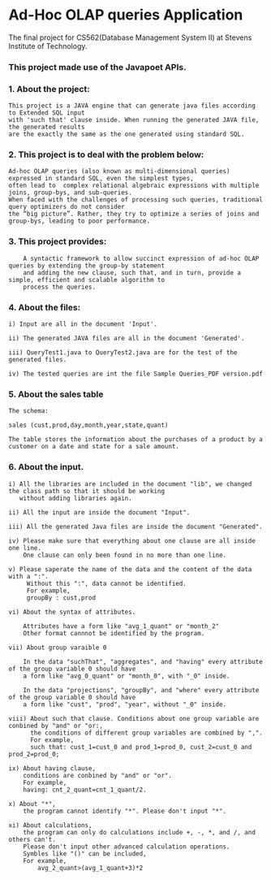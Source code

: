 # Ad-Hoc OLAP queries Application 
The final project for CS562(Database Management System II) at Stevens Institute of Technology.

### This project made use of the Javapoet APIs.

### 1. About the project:


    This project is a JAVA engine that can generate java files according to Extended SQL input 
    with 'such that' clause inside. When running the generated JAVA file, the generated results 
    are the exactly the same as the one generated using standard SQL.
    



### 2. This project is to deal with the problem below:


    Ad-hoc OLAP queries (also known as multi-dimensional queries) expressed in standard SQL, even the simplest types, 
    often lead to  complex relational algebraic expressions with multiple joins, group-bys, and sub-queries.
    When faced with the challenges of processing such queries, traditional query optimizers do not consider
    the “big picture”. Rather, they try to optimize a series of joins and group-bys, leading to poor performance.



### 3. This project provides:

        A syntactic framework to allow succinct expression of ad-hoc OLAP queries by extending the group-by statement
        and adding the new clause, such that, and in turn, provide a simple, efficient and scalable algorithm to
        process the queries.



### 4. About the files:

    i) Input are all in the document 'Input'.

    ii) The generated JAVA files are all in the document 'Generated'.

    iii) QueryTest1.java to QueryTest2.java are for the test of the generated files.
    
    iv) The tested queries are int the file Sample Queries_PDF version.pdf

### 5. About the sales table
    The schema: 
    
    sales (cust,prod,day,month,year,state,quant) 
    
    The table stores the information about the purchases of a product by a customer on a date and state for a sale amount.

### 6. About the input.

    i) All the libraries are included in the document "lib", we changed the class path so that it should be working 
       without adding libraries again.

    ii) All the input are inside the document "Input".

    iii) All the generated Java files are inside the document "Generated".

    iv) Please make sure that everything about one clause are all inside one line.
        One clause can only been found in no more than one line.

    v) Please saperate the name of the data and the content of the data with a ":".
         Without this ":", data cannot be identified.
         For example,
         groupBy : cust,prod

    vi) About the syntax of attributes.

        Attributes have a form like "avg_1_quant" or "month_2"
        Other format cannnot be identified by the program.

    vii) About group varaible 0

        In the data "suchThat", "aggregates", and "having" every attribute of the group variable 0 should have
        a form like "avg_0_quant" or "month_0", with "_0" inside.

        In the data "projections", "groupBy", and "where" every attribute of the group variable 0 should have
        a form like "cust", "prod", "year", without "_0" inside.

    viii) About such that clause. Conditions about one group variable are conbined by "and" or "or:,
          the conditions of different group variables are combined by ",".
          For example,
          such that: cust_1=cust_0 and prod_1=prod_0, cust_2=cust_0 and prod_2=prod_0;  

    ix) About having clause,
        conditions are conbined by "and" or "or".
        For example,
        having: cnt_2_quant=cnt_1_quant/2.

    x) About "*",
        the program cannot identify "*". Please don't input "*".

    xi) About calculations,
        the program can only do calculations include +, -, *, and /, and others can't.
        Please don't input other advanced calculation operations.
        Symbles like "()" can be included,
        For example,
            avg_2_quant>(avg_1_quant+3)*2
